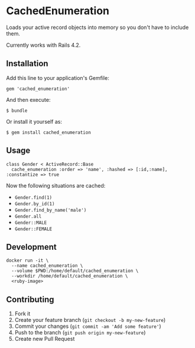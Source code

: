 # CachedEnumeration

Loads your active record objects into memory so you don't have to include them.

Currently works with Rails 4.2.

## Installation

Add this line to your application's Gemfile:

    gem 'cached_enumeration'

And then execute:

    $ bundle

Or install it yourself as:

    $ gem install cached_enumeration

## Usage

    class Gender < ActiveRecord::Base
      cache_enumeration :order => 'name', :hashed => [:id,:name], :constantize => true


Now the following situations are cached:

* `Gender.find(1)`
* `Gender.by_id(1)`
* `Gender.find_by_name('male')`
* `Gender.all`
* `Gender::MALE`
* `Gender::FEMALE`

## Development

    docker run -it \
      --name cached_enumeration \
      --volume $PWD:/home/default/cached_enumeration \
      --workdir /home/default/cached_enumeration \
      <ruby-image>

## Contributing

1. Fork it
2. Create your feature branch (`git checkout -b my-new-feature`)
3. Commit your changes (`git commit -am 'Add some feature'`)
4. Push to the branch (`git push origin my-new-feature`)
5. Create new Pull Request
